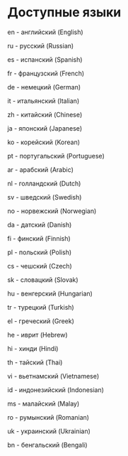 # Доступные языки

en - английский (English)

ru - русский (Russian)

es - испанский (Spanish)

fr - французский (French)

de - немецкий (German)

it - итальянский (Italian)

zh - китайский (Chinese)

ja - японский (Japanese)

ko - корейский (Korean)

pt - португальский (Portuguese)

ar - арабский (Arabic)

nl - голландский (Dutch)

sv - шведский (Swedish)

no - норвежский (Norwegian)

da - датский (Danish)

fi - финский (Finnish)

pl - польский (Polish)

cs - чешский (Czech)

sk - словацкий (Slovak)

hu - венгерский (Hungarian)

tr - турецкий (Turkish)

el - греческий (Greek)

he - иврит (Hebrew)

hi - хинди (Hindi)

th - тайский (Thai)

vi - вьетнамский (Vietnamese)

id - индонезийский (Indonesian)

ms - малайский (Malay)

ro - румынский (Romanian)

uk - украинский (Ukrainian)

bn - бенгальский (Bengali)
